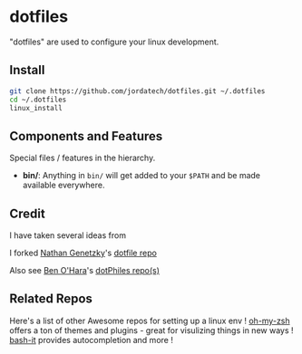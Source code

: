 # dotfiles

"dotfiles" are used to configure your linux development.

## Install
```sh
git clone https://github.com/jordatech/dotfiles.git ~/.dotfiles
cd ~/.dotfiles
linux_install
```

## Components and Features

Special files / features in the hierarchy.

- **bin/**: Anything in `bin/` will get added to your `$PATH` and be made
  available everywhere.


## Credit
I have taken several ideas from 

I forked [Nathan Genetzky](https://github.com/ngenetzky)'s
[dotfile repo](https://github.com/ngenetzky/dotfiles.git)

Also see [Ben O'Hara](https://github.com/benohara)'s
[dotPhiles repo(s)](https://github.com/dotphiles)

## Related Repos
Here's a list of other Awesome repos for setting up a linux env !
[oh-my-zsh](https://github.com/robbyrussell/oh-my-zsh) offers a ton of themes and plugins - great for visulizing things in new ways !
[bash-it](https://github.com/Bash-it/bash-it) provides autocompletion and more !

